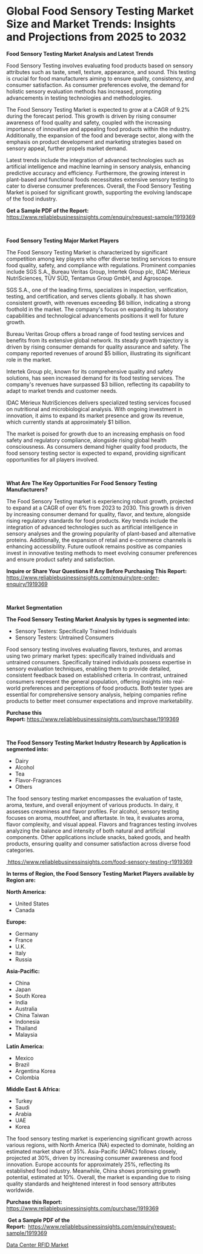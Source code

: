 <p><h1>Global Food Sensory Testing Market Size and Market Trends: Insights and Projections from 2025 to 2032</h1></p><p><strong>Food Sensory Testing Market Analysis and Latest Trends</strong></p>
<p><p>Food Sensory Testing involves evaluating food products based on sensory attributes such as taste, smell, texture, appearance, and sound. This testing is crucial for food manufacturers aiming to ensure quality, consistency, and consumer satisfaction. As consumer preferences evolve, the demand for holistic sensory evaluation methods has increased, prompting advancements in testing technologies and methodologies.</p><p>The Food Sensory Testing Market is expected to grow at a CAGR of 9.2% during the forecast period. This growth is driven by rising consumer awareness of food quality and safety, coupled with the increasing importance of innovative and appealing food products within the industry. Additionally, the expansion of the food and beverage sector, along with the emphasis on product development and marketing strategies based on sensory appeal, further propels market demand.</p><p>Latest trends include the integration of advanced technologies such as artificial intelligence and machine learning in sensory analysis, enhancing predictive accuracy and efficiency. Furthermore, the growing interest in plant-based and functional foods necessitates extensive sensory testing to cater to diverse consumer preferences. Overall, the Food Sensory Testing Market is poised for significant growth, supporting the evolving landscape of the food industry.</p></p>
<p><strong>Get a Sample PDF of the Report:&nbsp;</strong> <a href="https://www.reliablebusinessinsights.com/enquiry/request-sample/1919369?utm_campaign=3314&utm_medium=2&utm_source=Github&utm_content=ia&utm_term=10032025&utm_id=food-sensory-testing">https://www.reliablebusinessinsights.com/enquiry/request-sample/1919369</a></p>
<p>&nbsp;</p>
<p><strong>Food Sensory Testing Major Market Players</strong></p>
<p><p>The Food Sensory Testing Market is characterized by significant competition among key players who offer diverse testing services to ensure food quality, safety, and compliance with regulations. Prominent companies include SGS S.A., Bureau Veritas Group, Intertek Group plc, IDAC Mérieux NutriSciences, TÜV SÜD, Tentamus Group GmbH, and Agroscope.</p><p>SGS S.A., one of the leading firms, specializes in inspection, verification, testing, and certification, and serves clients globally. It has shown consistent growth, with revenues exceeding $6 billion, indicating a strong foothold in the market. The company's focus on expanding its laboratory capabilities and technological advancements positions it well for future growth.</p><p>Bureau Veritas Group offers a broad range of food testing services and benefits from its extensive global network. Its steady growth trajectory is driven by rising consumer demands for quality assurance and safety. The company reported revenues of around $5 billion, illustrating its significant role in the market.</p><p>Intertek Group plc, known for its comprehensive quality and safety solutions, has seen increased demand for its food testing services. The company's revenues have surpassed $3 billion, reflecting its capability to adapt to market trends and customer needs.</p><p>IDAC Mérieux NutriSciences delivers specialized testing services focused on nutritional and microbiological analysis. With ongoing investment in innovation, it aims to expand its market presence and grow its revenue, which currently stands at approximately $1 billion.</p><p>The market is poised for growth due to an increasing emphasis on food safety and regulatory compliance, alongside rising global health consciousness. As consumers demand higher quality food products, the food sensory testing sector is expected to expand, providing significant opportunities for all players involved.</p></p>
<p>&nbsp;</p>
<p><strong>What Are The Key Opportunities For Food Sensory Testing Manufacturers?</strong></p>
<p><p>The Food Sensory Testing market is experiencing robust growth, projected to expand at a CAGR of over 6% from 2023 to 2030. This growth is driven by increasing consumer demand for quality, flavor, and texture, alongside rising regulatory standards for food products. Key trends include the integration of advanced technologies such as artificial intelligence in sensory analyses and the growing popularity of plant-based and alternative proteins. Additionally, the expansion of retail and e-commerce channels is enhancing accessibility. Future outlook remains positive as companies invest in innovative testing methods to meet evolving consumer preferences and ensure product safety and satisfaction.</p></p>
<p><strong>Inquire or Share Your Questions If Any Before Purchasing This Report:</strong> <a href="https://www.reliablebusinessinsights.com/enquiry/pre-order-enquiry/1919369?utm_campaign=3314&utm_medium=2&utm_source=Github&utm_content=ia&utm_term=10032025&utm_id=food-sensory-testing">https://www.reliablebusinessinsights.com/enquiry/pre-order-enquiry/1919369</a></p>
<p>&nbsp;</p>
<p><strong>Market Segmentation</strong></p>
<p><strong>The Food Sensory Testing Market Analysis by types is segmented into:</strong></p>
<p><ul><li>Sensory Testers: Specifically Trained Individuals</li><li>Sensory Testers: Untrained Consumers</li></ul></p>
<p><p>Food sensory testing involves evaluating flavors, textures, and aromas using two primary market types: specifically trained individuals and untrained consumers. Specifically trained individuals possess expertise in sensory evaluation techniques, enabling them to provide detailed, consistent feedback based on established criteria. In contrast, untrained consumers represent the general population, offering insights into real-world preferences and perceptions of food products. Both tester types are essential for comprehensive sensory analysis, helping companies refine products to better meet consumer expectations and improve marketability.</p></p>
<p><strong>Purchase this Report:&nbsp;</strong><a href="https://www.reliablebusinessinsights.com/purchase/1919369?utm_campaign=3314&utm_medium=2&utm_source=Github&utm_content=ia&utm_term=10032025&utm_id=food-sensory-testing">https://www.reliablebusinessinsights.com/purchase/1919369</a></p>
<p>&nbsp;</p>
<p><strong>The Food Sensory Testing Market Industry Research by Application is segmented into:</strong></p>
<p><ul><li>Dairy</li><li>Alcohol</li><li>Tea</li><li>Flavor-Fragrances</li><li>Others</li></ul></p>
<p><p>The food sensory testing market encompasses the evaluation of taste, aroma, texture, and overall enjoyment of various products. In dairy, it assesses creaminess and flavor profiles. For alcohol, sensory testing focuses on aroma, mouthfeel, and aftertaste. In tea, it evaluates aroma, flavor complexity, and visual appeal. Flavors and fragrances testing involves analyzing the balance and intensity of both natural and artificial components. Other applications include snacks, baked goods, and health products, ensuring quality and consumer satisfaction across diverse food categories.</p></p>
<p><a href="https://www.reliablebusinessinsights.com/food-sensory-testing-r1919369?utm_campaign=3314&utm_medium=2&utm_source=Github&utm_content=ia&utm_term=10032025&utm_id=food-sensory-testing">&nbsp;https://www.reliablebusinessinsights.com/food-sensory-testing-r1919369</a></p>
<p><strong>In terms of Region, the Food Sensory Testing Market Players available by Region are:</strong></p>
<p>
    <p> <strong> North America: </strong>
        <ul>
            <li>United States</li>
            <li>Canada</li>
        </ul>
        </p> 
    <p> <strong> Europe: </strong>
        <ul>
            <li>Germany</li>
            <li>France</li>
            <li>U.K.</li>
            <li>Italy</li>
            <li>Russia</li>
        </ul>
        </p> 
    <p> <strong> Asia-Pacific: </strong>
        <ul>
            <li>China</li>
            <li>Japan</li>
            <li>South Korea</li>
            <li>India</li>
            <li>Australia</li>
            <li>China Taiwan</li>
            <li>Indonesia</li>
            <li>Thailand</li>
            <li>Malaysia</li>
        </ul>
        </p> 
    <p> <strong> Latin America: </strong>
        <ul>
            <li>Mexico</li>
            <li>Brazil</li>
            <li>Argentina Korea</li>
            <li>Colombia</li>
        </ul>
        </p> 
    <p> <strong> Middle East & Africa: </strong>
        <ul>
            <li>Turkey</li>
            <li>Saudi</li>
            <li>Arabia</li>
            <li>UAE</li>
            <li>Korea</li>
        </ul>
    </p>
    </p>
<p><p>The food sensory testing market is experiencing significant growth across various regions, with North America (NA) expected to dominate, holding an estimated market share of 35%. Asia-Pacific (APAC) follows closely, projected at 30%, driven by increasing consumer awareness and food innovation. Europe accounts for approximately 25%, reflecting its established food industry. Meanwhile, China shows promising growth potential, estimated at 10%. Overall, the market is expanding due to rising quality standards and heightened interest in food sensory attributes worldwide.</p></p>
<p><strong>Purchase this Report: </strong><a href="https://www.reliablebusinessinsights.com/purchase/1919369?utm_campaign=3314&utm_medium=2&utm_source=Github&utm_content=ia&utm_term=10032025&utm_id=food-sensory-testing">https://www.reliablebusinessinsights.com/purchase/1919369</a></p>
<p>&nbsp;<strong>Get a Sample PDF of the Report:&nbsp;&nbsp;</strong><a href="https://www.reliablebusinessinsights.com/enquiry/request-sample/1919369?utm_campaign=3314&utm_medium=2&utm_source=Github&utm_content=ia&utm_term=10032025&utm_id=food-sensory-testing">https://www.reliablebusinessinsights.com/enquiry/request-sample/1919369</a></p>
<p><strong></strong></p>
<p><p><a href="https://github.com/shafriusizi/Market-Research-Report-List-1/blob/main/data-center-rfid-market.md?utm_campaign=3314&utm_medium=2&utm_source=Github&utm_content=ia&utm_term=10032025&utm_id=food-sensory-testing">Data Center RFID Market</a></p></p>